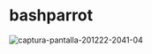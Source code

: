 # bashparrot
![captura-pantalla-201222-2041-04](https://user-images.githubusercontent.com/70046164/102943178-14d1a980-4496-11eb-919d-4bd58c1e23e6.png)

